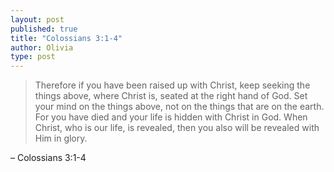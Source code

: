 ```yaml
---
layout: post
published: true
title: "Colossians 3:1-4"
author: Olivia
type: post
---
```


> Therefore if you have been raised up with Christ, keep seeking the things above, where Christ is, seated at the right hand of God. Set your mind on the things above, not on the things that are on the earth. For you have died and your life is hidden with Christ in God. When Christ, who is our life, is revealed, then you also will be revealed with Him in glory. 

– Colossians 3:1-4